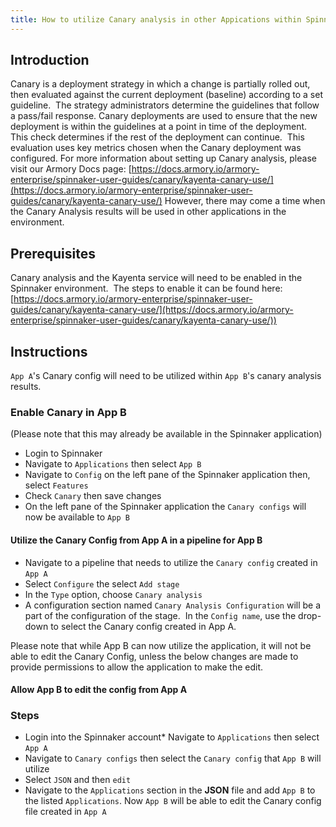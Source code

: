 ```yaml
---
title: How to utilize Canary analysis in other Appications within Spinnaker
---
```


## Introduction
Canary is a deployment strategy in which a change is partially rolled out, then evaluated against the current deployment (baseline) according to a set guideline.  The strategy administrators determine the guidelines that follow a pass/fail response.
Canary deployments are used to ensure that the new deployment is within the guidelines at a point in time of the deployment.  This check determines if the rest of the deployment can continue.  This evaluation uses key metrics chosen when the Canary deployment was configured.
For more information about setting up Canary analysis, please visit our Armory Docs page:
[https://docs.armory.io/armory-enterprise/spinnaker-user-guides/canary/kayenta-canary-use/](https://docs.armory.io/armory-enterprise/spinnaker-user-guides/canary/kayenta-canary-use/)
However, there may come a time when the Canary Analysis results will be used in other applications in the environment.

## Prerequisites
Canary analysis and the Kayenta service will need to be enabled in the Spinnaker environment. 
The steps to enable it can be found here:
[https://docs.armory.io/armory-enterprise/spinnaker-user-guides/canary/kayenta-canary-use/](https://docs.armory.io/armory-enterprise/spinnaker-user-guides/canary/kayenta-canary-use/))
 
 

## Instructions
```App A```'s Canary config will need to be utilized within ```App B```'s canary analysis results. 

### Enable Canary in App B
(Please note that this may already be available in the Spinnaker application)
* Login to Spinnaker
* Navigate to ```Applications``` then select ```App B```
* Navigate to ```Config``` on the left pane of the Spinnaker application then, select ```Features```
* Check ```Canary``` then save changes
* On the left pane of the Spinnaker application the ```Canary configs``` will now be available to ```App B```

#### Utilize the Canary Config from App A in a pipeline for App B 
* Navigate to a pipeline that needs to utilize the ```Canary config``` created in ```App A```
* Select ```Configure``` the select ```Add stage```
* In the ```Type``` option, choose ```Canary analysis```
* A configuration section named ```Canary Analysis Configuration``` will be a part of the configuration of the stage.  In the ```Config name```, use the drop-down to select the Canary config created in App A. 

Please note that while App B can now utilize the application, it will not be able to edit the Canary Config, unless the below changes are made to provide permissions to allow the application to make the edit.
 
#### Allow App B to edit the config from App A

### Steps 
* Login into the Spinnaker account* Navigate to ```Applications``` then select ```App A```
* Navigate to ```Canary configs``` then select the ```Canary config``` that ```App B``` will utilize 
* Select ```JSON``` and then ```edit```
* Navigate to the ```Applications``` section in the **JSON** file and add ```App B``` to the listed ```Applications```.
Now ```App B``` will be able to edit the Canary config file created in ```App A```

